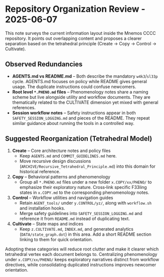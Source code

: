 # Repository Organization Review - 2025-06-07

This note surveys the current information layout inside the Mnemos CCCC repository. It points out overlapping content and proposes a clearer separation based on the tetrahedral principle (Create → Copy → Control → Cultivate).

## Observed Redundancies
- **AGENTS.md vs README.md** – Both describe the mandatory `w4k3`/`sl33p` cycle. AGENTS.md focuses on policy while README gives general usage. The duplicate instructions could confuse newcomers.
- **Root level `*.PHENO.md` files** – Phenomenology notes share a naming scheme but live alongside utility and workflow documents. They are thematically related to the CULTIVATE dimension yet mixed with general references.
- **Session workflow notes** – Safety instructions appear in both `SAFETY_SESSION_LOGGING.md` and pieces of the README. They repeat similar guidance about running the tools in a controlled way.

## Suggested Reorganization (Tetrahedral Model)
1. **Create** – Core architecture notes and policy files
   - Keep `AGENTS.md` and `COMMIT_GUIDELINES.md` here.
   - Move recursive design discussions (`ARCHIVE/Recursive_Tetrahedral_Principle.md`) into this domain for historical reference.
2. **Copy** – Behavioral patterns and phenomenology
   - Group all `*.PHENO.md` files under a new folder `x.COPY/xx/PHENO/` to emphasize their exploratory nature. Cross‑link specific F33ling states in `x.COPY.md` to the corresponding phenomenology notes.
3. **Control** – Workflow utilities and navigation guides
   - Retain `AGENT_tools/` under `y.CONTROL/yz/`, along with `workflow.sh` and installation hooks.
   - Merge safety guidelines into `SAFETY_SESSION_LOGGING.md` and reference it from `README.md` instead of duplicating text.
4. **Cultivate** – State maps and indices
   - Keep `z.CULTIVATE.md`, `INDEX.md`, and generated analytics (`DATA/state_graph.dot`) in this area. Add a short README section linking to them for quick orientation.

Adopting these categories will reduce root clutter and make it clearer which tetrahedral vertex each document belongs to. Centralizing phenomenology under `x.COPY/xx/PHENO/` keeps exploratory narratives distinct from workflow directives, while consolidating duplicated instructions improves newcomer orientation.

